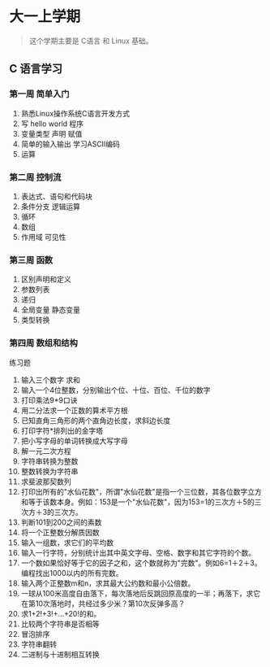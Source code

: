 # 大一上学期


> 这个学期主要是 C语言 和 Linux 基础。


## C 语言学习

### 第一周  简单入门

1. 熟悉Linux操作系统C语言开发方式
2. 写 hello world 程序 
3. 变量类型 声明 赋值
4. 简单的输入输出 学习ASCII编码
5. 运算

### 第二周  控制流

1. 表达式、语句和代码块
2. 条件分支 逻辑运算
3. 循环
4. 数组
5. 作用域 可见性 

### 第三周 函数

1. 区别声明和定义
2. 参数列表
3. 递归
4. 全局变量 静态变量
5. 类型转换

### 第四周 数组和结构


练习题

01. 输入三个数字 求和
02. 输入一个4位整数，分别输出个位、十位、百位、千位的数字
03. 打印乘法9*9口诀
04. 用二分法求一个正数的算术平方根
05. 已知直角三角形的两个直角边长度，求斜边长度
06. 打印字符*排列出的金字塔
07. 把小写字母的单词转换成大写字母
08. 解一元二次方程
09. 字符串转换为整数
10. 整数转换为字符串
11. 求斐波那契数列
12. 打印出所有的"水仙花数"，所谓"水仙花数"是指一个三位数，其各位数字立方和等于该数本身。例如：153是一个"水仙花数"，因为153=1的三次方＋5的三次方＋3的三次方。
13. 判断101到200之间的素数
14. 将一个正整数分解质因数
15. 输入一组数，求它们的平均数
16. 输入一行字符，分别统计出其中英文字母、空格、数字和其它字符的个数。
17. 一个数如果恰好等于它的因子之和，这个数就称为"完数"。例如6=1＋2＋3。编程找出1000以内的所有完数。
18. 输入两个正整数m和n，求其最大公约数和最小公倍数。
19. 一球从100米高度自由落下，每次落地后反跳回原高度的一半；再落下，求它在第10次落地时，共经过多少米？第10次反弹多高？
20. 求1+2!+3!+...+20!的和。
21. 比较两个字符串是否相等
22. 冒泡排序
23. 字符串翻转
24. 二进制与十进制相互转换






